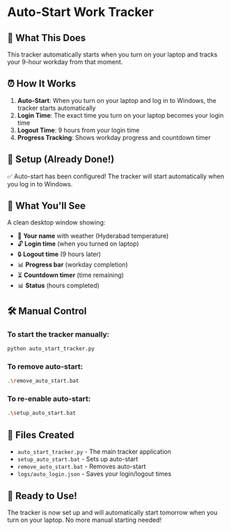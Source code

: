 # Auto-Start Work Tracker

## 🎯 **What This Does**

This tracker automatically starts when you turn on your laptop and tracks your 9-hour workday from that moment.

## ⏰ **How It Works**

1. **Auto-Start**: When you turn on your laptop and log in to Windows, the tracker starts automatically
2. **Login Time**: The exact time you turn on your laptop becomes your login time
3. **Logout Time**: 9 hours from your login time
4. **Progress Tracking**: Shows workday progress and countdown timer

## 🚀 **Setup (Already Done!)**

✅ Auto-start has been configured! The tracker will start automatically when you log in to Windows.

## 📱 **What You'll See**

A clean desktop window showing:
- 👤 **Your name** with weather (Hyderabad temperature)
- 🔓 **Login time** (when you turned on laptop)
- 🔒 **Logout time** (9 hours later)
- 📊 **Progress bar** (workday completion)
- ⏳ **Countdown timer** (time remaining)
- 📊 **Status** (hours completed)

## 🛠️ **Manual Control**

### To start the tracker manually:
```bash
python auto_start_tracker.py
```

### To remove auto-start:
```bash
.\remove_auto_start.bat
```

### To re-enable auto-start:
```bash
.\setup_auto_start.bat
```

## 📁 **Files Created**

- `auto_start_tracker.py` - The main tracker application
- `setup_auto_start.bat` - Sets up auto-start
- `remove_auto_start.bat` - Removes auto-start
- `logs/auto_login.json` - Saves your login/logout times

## 🎉 **Ready to Use!**

The tracker is now set up and will automatically start tomorrow when you turn on your laptop. No more manual starting needed! 